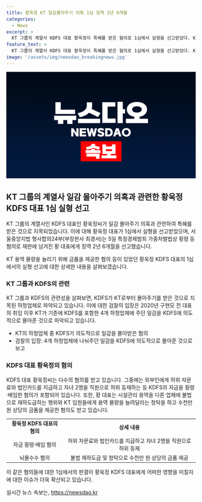 ```yaml
---
title: 황욱정 KT 일감몰아주기 의혹 1심 징역 2년 6개월
categories:
  - News
excerpt: >
  KT 그룹의 계열사 KDFS 대표 황욱정이 특혜를 받은 혐의로 1심에서 실형을 선고받았다. KT의 일감을 몰아준 것으로 지목된 KDFS는 황 대표가 금품을 제공한 혐의를 받아왔다. 검찰은 일감 몰아주기를 의도적으로 이뤄낸 것으로 밝혀냈는데, 황 대표는 자문료와 법인카드를 허위로 사용하고 횡령·배임한 혐의도 받았다. 더불어, 다른 업체에 용역을 불법 재하도급하거나 KT 임원들에게 청탁을 한 혐의도 있다. 황 대표는 1월에 보석으로 풀려났고, 더팩트는 계속해서 제보를 기다리고 있다. (요약문)
feature_text: >
  KT 그룹의 계열사 KDFS 대표 황욱정이 특혜를 받은 혐의로 1심에서 실형을 선고받았다. KT의 일감을 몰아준 것으로 지목된 KDFS는 황 대표가 금품을 제공한 혐의를 받아왔다. 검찰은 일감 몰아주기를 의도적으로 이뤄낸 것으로 밝혀냈는데, 황 대표는 자문료와 법인카드를 허위로 사용하고 횡령·배임한 혐의도 받았다. 더불어, 다른 업체에 용역을 불법 재하도급하거나 KT 임원들에게 청탁을 한 혐의도 있다. 황 대표는 1월에 보석으로 풀려났고, 더팩트는 계속해서 제보를 기다리고 있다. (요약문)
image: '/assets/img/newsdao_breakingnews.jpg'
---
```


<p><img src="/assets/img/newsdao_breakingnews.jpg" alt="cryptoinkorea 속보" /></p>

<h2 data-ke-size="size26">KT 그룹의 계열사 일감 몰아주기 의혹과 관련한 황욱정 KDFS 대표 1심 실형 선고</h2>

<p>KT 그룹의 계열사인 KDFS 대표인 황욱정씨가 일감 몰아주기 의혹과 관련하여 특혜를 받은 것으로 지목되었습니다. 이에 대해 황욱정 대표가 1심에서 실형을 선고받았으며, 서울중앙지법 형사합의24부(부장판사 최경서)는 5일 특정경제범죄 가중처벌법상 횡령 등 혐의로 재판에 넘겨진 황 대표에게 징역 2년 6개월을 선고했습니다.</p>

<p data-ke-size="size16">KT 용역 물량을 늘리기 위해 금품을 제공한 혐의 등이 있었던 황욱정 KDFS 대표의 1심에서의 실형 선고에 대한 상세한 내용을 살펴보겠습니다.</p>

<h3>KT 그룹과 KDFS의 관련</h3>

<p>KT 그룹과 KDFS의 관련성을 살펴보면, KDFS가 KT로부터 몰아주기를 받은 것으로 지목된 하청업체로 파악되고 있습니다. 이에 대한 검찰의 입장은 2020년 구현모 전 대표의 취임 이후 KT가 기존에 KDFS를 포함한 4개 하청업체에 주던 일감을 KDFS에 의도적으로 몰아준 것으로 파악되고 있습니다.</p>

<ul>
    <li>KT의 하청업체 중 KDFS가 의도적으로 일감을 몰아받은 혐의</li>
    <li>검찰의 입장: 4개 하청업체에 나눠주던 일감을 KDFS에 의도적으로 몰아준 것으로 보고</li>
</ul>

<h3>KDFS 대표 황욱정의 혐의</h3>

<p>KDFS 대표 황욱정씨는 다수의 혐의를 받고 있습니다. 그중에는 외부인에게 허위 자문료와 법인카드를 지급하고 자녀 2명을 직원으로 허위 등재하는 등 KDFS의 자금을 횡령·배임한 혐의가 포함되어 있습니다. 또한, 황 대표는 시설관리 용역을 다른 업체에 불법으로 재하도급하는 행위와 KT 임원들에게 용역 물량을 늘려달라는 청탁을 하고 수천만 원 상당의 금품을 제공한 혐의도 받고 있습니다.</p>

<table>
    <tr>
        <td style="text-align: center; height: 17px;"><b>황욱정 KDFS 대표의 혐의</b></td>
        <td style="text-align: center; height: 17px;"><b>상세 내용</b></td>
    </tr>
    <tr>
        <td style="text-align: center; height: 17px;">자금 횡령·배임 혐의</td>
        <td style="text-align: center; height: 17px;">허위 자문료와 법인카드를 지급하고 자녀 2명을 직원으로 허위 등재</td>
    </tr>
    <tr>
        <td style="text-align: center; height: 17px;">뇌물수수 혐의</td>
        <td style="text-align: center; height: 17px;">불법 재하도급 및 청탁으로 수천만 원 상당의 금품 제공</td>
    </tr>
</table>

<p data-ke-size="size16">이 같은 혐의들에 대한 1심에서의 판결이 황욱정 KDFS 대표에게 어떠한 영향을 미칠지에 대한 이슈가 더욱 확산되고 있습니다.</p>
실시간 뉴스 속보는, <a href="https://newsdao.kr" rel="dofollow">https://newsdao.kr</a>


